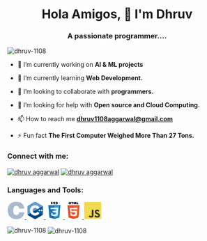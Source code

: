 <h1 align="center">Hola Amigos, 👋 I'm Dhruv</h1>
<h3 align="center">A passionate programmer....</h3>

<p align="left"> <img src="https://komarev.com/ghpvc/?username=dhruv-1108&label=Profile%20views&color=0e75b6&style=flat" alt="dhruv-1108" /> </p>

- 🔭 I’m currently working on **AI & ML projects**

- 🌱 I’m currently learning **Web Development.**

- 👯 I’m looking to collaborate with **programmers.**

- 🤝 I’m looking for help with **Open source and Cloud Computing.**

- 📫 How to reach me **dhruv1108aggarwal@gmail.com**

- ⚡ Fun fact **The First Computer Weighed More Than 27 Tons.**

<h3 align="left">Connect with me:</h3>
<p align="left">
<a href="https://linkedin.com/in/dhruv-aggarwal-440a901bb" target="blank"><img align="center" src="https://cdn.jsdelivr.net/npm/simple-icons@3.0.1/icons/linkedin.svg" alt="dhruv aggarwal" height="30" width="40" /></a>
<a href="https://fb.com/dhruv aggarwal" target="blank"><img align="center" src="https://cdn.jsdelivr.net/npm/simple-icons@3.0.1/icons/facebook.svg" alt="dhruv aggarwal" height="30" width="40" /></a>
</p>

<h3 align="left">Languages and Tools:</h3>
<p align="left"> <a href="https://www.cprogramming.com/" target="_blank"> <img src="https://raw.githubusercontent.com/devicons/devicon/master/icons/c/c-original.svg" alt="c" width="40" height="40"/> </a> <a href="https://www.w3schools.com/cpp/" target="_blank"> <img src="https://raw.githubusercontent.com/devicons/devicon/master/icons/cplusplus/cplusplus-original.svg" alt="cplusplus" width="40" height="40"/> </a> <a href="https://www.w3schools.com/css/" target="_blank"> <img src="https://raw.githubusercontent.com/devicons/devicon/master/icons/css3/css3-original-wordmark.svg" alt="css3" width="40" height="40"/> </a> <a href="https://www.w3.org/html/" target="_blank"> <img src="https://raw.githubusercontent.com/devicons/devicon/master/icons/html5/html5-original-wordmark.svg" alt="html5" width="40" height="40"/> </a> <a href="https://developer.mozilla.org/en-US/docs/Web/JavaScript" target="_blank"> <img src="https://raw.githubusercontent.com/devicons/devicon/master/icons/javascript/javascript-original.svg" alt="javascript" width="40" height="40"/> </a> </p>

<p><img align="left" src="https://github-readme-stats.vercel.app/api/top-langs?username=dhruv-1108&show_icons=true&locale=en&layout=compact" alt="dhruv-1108" /></p>

<p>&nbsp;<img align="center" src="https://github-readme-stats.vercel.app/api?username=dhruv-1108&show_icons=true&locale=en" alt="dhruv-1108" /></p>
